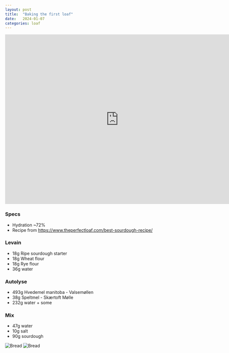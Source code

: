 ```yaml
---
layout: post
title:  "Baking the first loaf"
date:   2024-01-07
categories: loaf
---
```

<iframe width="740" height="555" src="https://www.youtube.com/embed/MmqmryIev4o" title="YouTube video player" frameborder="0" allow="accelerometer; autoplay; clipboard-write; encrypted-media; gyroscope; picture-in-picture" allowfullscreen></iframe>

### Specs
- Hydration ~72%
- Recipe from https://www.theperfectloaf.com/best-sourdough-recipe/

### Levain
- 18g Ripe sourdough starter 
- 18g Wheat flour
- 18g Rye flour
- 36g water

### Autolyse 
- 493g Hvedemel manitoba - Valsemøllen
- 38g Speltmel - Skærtoft Mølle
- 232g water + some

### Mix
- 47g water
- 10g salt
- 90g sourdough

![Bread]({{site.baseurl}}/assets/2024-01-07/IMG_6825.jpg)
![Bread]({{site.baseurl}}/assets/2024-01-07/IMG_6832.jpg)


